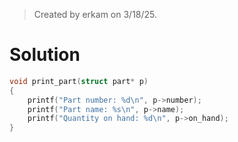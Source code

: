 > Created by erkam on 3/18/25.

# Solution

```c
void print_part(struct part* p)
{
    printf("Part number: %d\n", p->number);
    printf("Part name: %s\n", p->name);
    printf("Quantity on hand: %d\n", p->on_hand);
}
```
